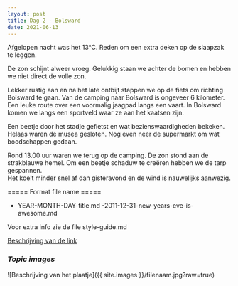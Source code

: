 ```yaml
---
layout: post
title: Dag 2 - Bolsward
date: 2021-06-13
---
```

Afgelopen nacht was het 13°C. Reden om een extra deken op de slaapzak te leggen.  

De zon schijnt alweer vroeg. Gelukkig staan we achter de bomen en hebben we niet direct de volle zon.  

Lekker rustig aan en na het late ontbijt stappen we op de fiets om richting Bolsward te gaan. Van de camping naar Bolsward is ongeveer 6 kilometer. Een leuke route over een voormalig jaagpad langs een vaart. In Bolsward komen we langs een sportveld waar ze aan het kaatsen zijn.

Een beetje door het stadje gefietst en wat bezienswaardigheden bekeken. Helaas waren de musea gesloten. Nog even neer de supermarkt om wat boodschappen gedaan.

Rond 13.00 uur waren we terug op de camping.
De zon stond aan de strakblauwe hemel. Om een beetje schaduw te creëren hebben we de tarp gespannen.  
Het koelt minder snel af dan gisteravond en de wind is nauwelijks aanwezig.



===== Format file name =====
- YEAR-MONTH-DAY-title.md
-2011-12-31-new-years-eve-is-awesome.md

Voor extra info zie de file style-guide.md  

[Beschrijving van de link](http://example.com)  


### *Topic images*  

![Beschrijving van het plaatje]({{ site.images }}/filenaam.jpg?raw=true)
